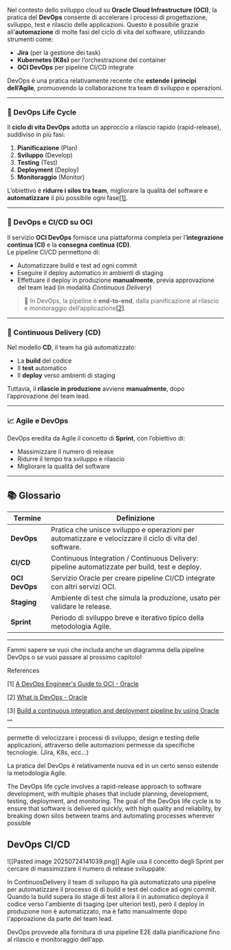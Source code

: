 Nel contesto dello sviluppo cloud su **Oracle Cloud Infrastructure (OCI)**, la pratica del **DevOps** consente di accelerare i processi di progettazione, sviluppo, test e rilascio delle applicazioni. Questo è possibile grazie all’**automazione** di molte fasi del ciclo di vita del software, utilizzando strumenti come:

- **Jira** (per la gestione dei task)
- **Kubernetes (K8s)** per l’orchestrazione dei container
- **OCI DevOps** per pipeline CI/CD integrate

DevOps è una pratica relativamente recente che **estende i principi dell’Agile**, promuovendo la collaborazione tra team di sviluppo e operazioni.

---

### 🔄 DevOps Life Cycle

Il **ciclo di vita DevOps** adotta un approccio a rilascio rapido (rapid-release), suddiviso in più fasi:

1. **Pianificazione** (Plan)
2. **Sviluppo** (Develop)
3. **Testing** (Test)
4. **Deployment** (Deploy)
5. **Monitoraggio** (Monitor)

L’obiettivo è **ridurre i silos tra team**, migliorare la qualità del software e **automatizzare** il più possibile ogni fase[[1]](https://docs.oracle.com/en-us/iaas/Content/GSG/Reference/getting-started-as-devops.htm).

---

### 🚀 DevOps e CI/CD su OCI

Il servizio **OCI DevOps** fornisce una piattaforma completa per l’**integrazione continua (CI)** e la **consegna continua (CD)**.  
Le pipeline CI/CD permettono di:

- Automatizzare build e test ad ogni commit
- Eseguire il deploy automatico in ambienti di staging
- Effettuare il deploy in produzione **manualmente**, previa approvazione del team lead (in modalità _Continuous Delivery_)

> 🔁 In DevOps, la pipeline è **end-to-end**, dalla pianificazione al rilascio e monitoraggio dell’applicazione[[2]](https://docs.oracle.com/en-us/iaas/Content/devops/using/devops_overview.htm).

---

### 🧪 Continuous Delivery (CD)

Nel modello **CD**, il team ha già automatizzato:

- La **build** del codice
- Il **test** automatico
- Il **deploy** verso ambienti di staging

Tuttavia, il **rilascio in produzione** avviene **manualmente**, dopo l’approvazione del team lead.

---

### 📈 Agile e DevOps

DevOps eredita da Agile il concetto di **Sprint**, con l’obiettivo di:

- Massimizzare il numero di release
- Ridurre il tempo tra sviluppo e rilascio
- Migliorare la qualità del software

---

## 📚 Glossario

|Termine|Definizione|
|---|---|
|**DevOps**|Pratica che unisce sviluppo e operazioni per automatizzare e velocizzare il ciclo di vita del software.|
|**CI/CD**|Continuous Integration / Continuous Delivery: pipeline automatizzate per build, test e deploy.|
|**OCI DevOps**|Servizio Oracle per creare pipeline CI/CD integrate con altri servizi OCI.|
|**Staging**|Ambiente di test che simula la produzione, usato per validare le release.|
|**Sprint**|Periodo di sviluppo breve e iterativo tipico della metodologia Agile.|

---

Fammi sapere se vuoi che includa anche un diagramma della pipeline DevOps o se vuoi passare al prossimo capitolo!

  
References

[1] [A DevOps Engineer's Guide to OCI - Oracle](https://docs.oracle.com/en-us/iaas/Content/GSG/Reference/getting-started-as-devops.htm)

[2] [What is DevOps - Oracle](https://docs.oracle.com/en-us/iaas/Content/devops/using/devops_overview.htm)

[3] [Build a continuous integration and deployment pipeline by using Oracle ...](https://docs.oracle.com/en/solutions/ci-cd-pipe-oci-devops/index.html)







---------
permette di velocizzare i processi di sviluppo, design e testing delle applicazioni, attraverso delle automazioni permesse da specifiche tecnologie. (Jira, K8s, ecc...)

La pratica del DevOps è relativamente nuova ed in un certo senso estende la metodologia Agile.

The DevOps life cycle involves a rapid-release approach to software development, with multiple phases that include planning, development, testing, deployment, and monitoring. The goal of the DevOps life cycle is to ensure that software is delivered quickly, with high quality and reliability, by breaking down silos between teams and automating processes wherever possible
## DevOps CI/CD
![[Pasted image 20250724141039.png]]
Agile usa il concetto degli Sprint per cercare di massimizzare il numero di release sviluppate.

In ContinuosDelivery il team di sviluppo ha già automatizzato una pipeline per automatizzare il processo di di build e test del codice ad ogni commit. Quando la build supera ilo stage di test allora il in automatico deploya il codice verso l'ambiente di tsaging (per ulteriori test), però il deploy in produzione non è automatizzato, ma è fatto manualmente dopo l'approazione da parte del team lead.

DevOps provvede alla fornitura di una pipeline E2E dalla pianificazione fino al rilascio e monitoraggio dell'app.

